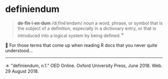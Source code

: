 # definiendum
> **de·fin·i·en·dum** /diˌfinēˈendəm/ _noun_ a word, phrase, or symbol that is the subject of a definition, especially in a dictionary entry, or that is introduced into a logical system by being defined.<sup>＊</sup>

📖 For those terms that come up when reading R docs that you never quite understood…

---
＊ "definiendum, n.1." OED Online. Oxford University Press, June 2018. Web. 29 August 2018.
